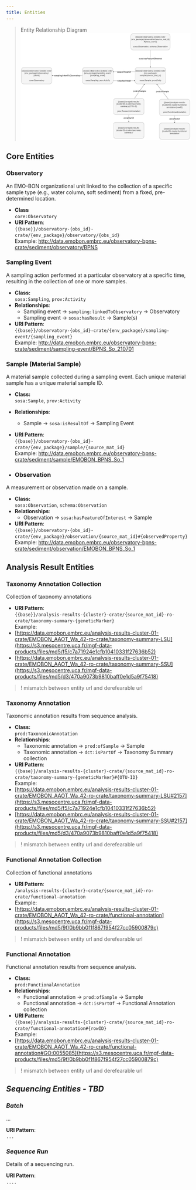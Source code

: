 ```yaml
---
title: Entities
---
```



> Entity Relationship Diagram
> ![Entity relationships diagram](../assets/entity-relations-diagram.png)

## Core Entities

### Observatory

An EMO-BON organizational unit linked to the collection of a specific sample type (e.g., water column, soft sediment) from a fixed, pre-determined location.
- **Class**  
`core:Observatory`
- **URI Pattern**:  
`{{base}}/observatory-{obs_id}-crate/{env_package}/observatory/{obs_id}`  
Example: http://data.emobon.embrc.eu/observatory-bpns-crate/sediment/observatory/BPNS 


### Sampling Event

A sampling action performed at a particular observatory at a specific time, resulting in the collection of one or more samples.

- **Class:**  
`sosa:Sampling`, `prov:Activity`
- **Relationships**:
    - Sampling event → `sampling:linkedToObservatory` → Observatory
    - Sampling event → `sosa:hasResult` → Sample(s)
- **URI Pattern**:  
`{{base}}/observatory-{obs_id}-crate/{env_package}/sampling-event/{sampling_event}`  
Example: http://data.emobon.embrc.eu/observatory-bpns-crate/sediment/sampling-event/BPNS_So_210701 

### Sample (Material Sample)

A material sample collected during a sampling event. Each unique material sample has a unique material sample ID.

- **Class:**  
`sosa:Sample`, `prov:Activity`
- **Relationships**:
  - Sample → `sosa:isResultOf` → Sampling Event
- **URI Pattern**:  
`{{base}}/observatory-{obs_id}-crate/{env_package}/sample/{source_mat_id}`  
Example: http://data.emobon.embrc.eu/observatory-bpns-crate/sediment/sample/EMOBON_BPNS_So_1

- ### Observation

A measurement or observation made on a sample.

- **Class:**  
`sosa:Observation`, `schema:Observation`
- **Relationships**:
  - Observation → `sosa:hasFeatureOfInterest` → Sample
- **URI Pattern**:  
`{{base}}/observatory-{obs_id}-crate/{env_package}/observation/{source_mat_id}#{observedProperty}`  
Example: http://data.emobon.embrc.eu/observatory-bpns-crate/sediment/observation/EMOBON_BPNS_So_1


## Analysis Result Entities

### Taxonomy Annotation Collection

Collection of taxonomy annotations

- **URI Pattern**:  
`{{base}}/analysis-results-{cluster}-crate/{source_mat_id}-ro-crate/taxonomy-summary-{geneticMarker}`  
Example:  
- [https://data.emobon.embrc.eu/analysis-results-cluster-01-crate/EMOBON_AAOT_Wa_42-ro-crate/taxonomy-summary-LSU](https://s3.mesocentre.uca.fr/mgf-data-products/files/md5/f5/c7a71924e1cfb10410331f27636b52)
- [https://data.emobon.embrc.eu/analysis-results-cluster-01-crate/EMOBON_AAOT_Wa_42-ro-crate/taxonomy-summary-SSU](https://s3.mesocentre.uca.fr/mgf-data-products/files/md5/d3/470a9073b9810baff0e1d5a9f75418) 

> ! mismatch between entity url and derefearable url

### Taxonomy Annotation

Taxonomic annotation results from sequence analysis.

- **Class:**  
`prod:TaxonomicAnnotation`
- **Relationships**:
  - Taxonomic annotation → `prod:ofSample` → Sample
  - Taxonomic annotation → `dct:isPartOf` → Taxonomy Summary collection
- **URI Pattern**:  
`{{base}}/analysis-results-{cluster}-crate/{source_mat_id}-ro-crate/taxonomy-summary-{geneticMarker}#{OTU-ID}`  
Example: 
- [https://data.emobon.embrc.eu/analysis-results-cluster-01-crate/EMOBON_AAOT_Wa_42-ro-crate/taxonomy-summary-LSU#2157](https://s3.mesocentre.uca.fr/mgf-data-products/files/md5/f5/c7a71924e1cfb10410331f27636b52)
- [https://data.emobon.embrc.eu/analysis-results-cluster-01-crate/EMOBON_AAOT_Wa_42-ro-crate/taxonomy-summary-SSU#2157](https://s3.mesocentre.uca.fr/mgf-data-products/files/md5/d3/470a9073b9810baff0e1d5a9f75418)

> ! mismatch between entity url and derefearable url


### Functional Annotation Collection

Collection of functional annotations

- **URI Pattern**:  
`/analysis-results-{cluster}-crate/{source_mat_id}-ro-crate/functional-annotation`  
Example: 
- [https://data.emobon.embrc.eu/analysis-results-cluster-01-crate/EMOBON_AAOT_Wa_42-ro-crate/functional-annotation](https://s3.mesocentre.uca.fr/mgf-data-products/files/md5/9f/0b9bb0f1f867f954f27cc05900879c) 

> ! mismatch between entity url and derefearable url


### Functional Annotation

Functional annotation results from sequence analysis.

- **Class:**  
`prod:FunctionalAnnotation` 
- **Relationships**:
  - Functional annotation → `prod:ofSample` → Sample
  - Functional annotation → `dct:isPartOf` → Functional Annotation collection
- **URI Pattern**:  
`{{base}}/analysis-results-{cluster}-crate/{source_mat_id}-ro-crate/functional-annotation#{rowID}`  
Example: 
- [https://data.emobon.embrc.eu/analysis-results-cluster-01-crate/EMOBON_AAOT_Wa_42-ro-crate/functional-annotation#GO:0055085](https://s3.mesocentre.uca.fr/mgf-data-products/files/md5/9f/0b9bb0f1f867f954f27cc05900879c)

> ! mismatch between entity url and derefearable url


## *Sequencing Entities - TBD*

### *Batch*

...

**URI Pattern**:  
`...`

### *Sequence Run*

Details of a sequencing run.

**URI Pattern**:  
`....`
